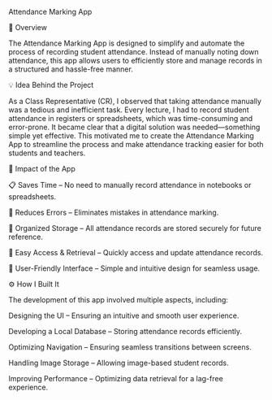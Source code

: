Attendance Marking App

📌 Overview

The Attendance Marking App is designed to simplify and automate the process of recording student attendance. Instead of manually noting down attendance, this app allows users to efficiently store and manage records in a structured and hassle-free manner.

💡 Idea Behind the Project

As a Class Representative (CR), I observed that taking attendance manually was a tedious and inefficient task. Every lecture, I had to record student attendance in registers or spreadsheets, which was time-consuming and error-prone. It became clear that a digital solution was needed—something simple yet effective. This motivated me to create the Attendance Marking App to streamline the process and make attendance tracking easier for both students and teachers.

🌟 Impact of the App

📋 Saves Time – No need to manually record attendance in notebooks or spreadsheets.

🎯 Reduces Errors – Eliminates mistakes in attendance marking.

📂 Organized Storage – All attendance records are stored securely for future reference.

🚀 Easy Access & Retrieval – Quickly access and update attendance records.

📱 User-Friendly Interface – Simple and intuitive design for seamless usage.

⚙️ How I Built It

The development of this app involved multiple aspects, including:

Designing the UI – Ensuring an intuitive and smooth user experience.

Developing a Local Database – Storing attendance records efficiently.

Optimizing Navigation – Ensuring seamless transitions between screens.

Handling Image Storage – Allowing image-based student records.

Improving Performance – Optimizing data retrieval for a lag-free experience.
